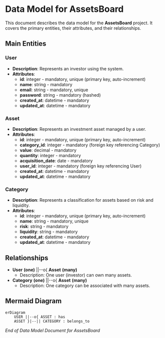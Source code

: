 # Data Model for **AssetsBoard**

This document describes the data model for the **AssetsBoard** project. It covers the primary entities, their attributes, and their relationships.

## Main Entities

### User

- **Description**: Represents an investor using the system.
- **Attributes**:
  - **id**: integer - mandatory, unique (primary key, auto-increment)
  - **name**: string - mandatory
  - **email**: string - mandatory, unique
  - **password**: string - mandatory (hashed)
  - **created_at**: datetime - mandatory
  - **updated_at**: datetime - mandatory

### Asset

- **Description**: Represents an investment asset managed by a user.
- **Attributes**:
  - **id**: integer - mandatory, unique (primary key, auto-increment)
  - **category_id**: integer - mandatory (foreign key referencing Category)
  - **value**: decimal - mandatory
  - **quantity**: integer - mandatory
  - **acquisition_date**: date - mandatory
  - **user_id**: integer - mandatory (foreign key referencing User)
  - **created_at**: datetime - mandatory
  - **updated_at**: datetime - mandatory

### Category

- **Description**: Represents a classification for assets based on risk and liquidity.
- **Attributes**:
  - **id**: integer - mandatory, unique (primary key, auto-increment)
  - **name**: string - mandatory, unique
  - **risk**: string - mandatory
  - **liquidity**: string - mandatory
  - **created_at**: datetime - mandatory
  - **updated_at**: datetime - mandatory

## Relationships

- **User** **(one)** ||--o{ **Asset** **(many)**
  - Description: One user (investor) can own many assets.
- **Category** **(one)** ||--o{ **Asset** **(many)**
  - Description: One category can be associated with many assets.

## Mermaid Diagram

```mermaid
erDiagram
    USER ||--o{ ASSET : has
    ASSET }|--|| CATEGORY : belongs_to
```

_End of Data Model Document for AssetsBoard_
